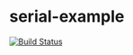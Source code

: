 # serial-example

[![Build Status](https://travis-ci.com/iskhakovt/serial-example.svg?branch=master)](https://travis-ci.com/iskhakovt/serial-example)

